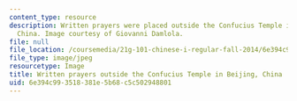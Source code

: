 ```yaml
---
content_type: resource
description: Written prayers were placed outside the Confucius Temple in Beijing,
  China. Image courtesy of Giovanni Damlola.
file: null
file_location: /coursemedia/21g-101-chinese-i-regular-fall-2014/6e394c993518381e5b68c5c502948801_21g-101f14.jpg
file_type: image/jpeg
resourcetype: Image
title: Written prayers outside the Confucius Temple in Beijing, China
uid: 6e394c99-3518-381e-5b68-c5c502948801
---
```

